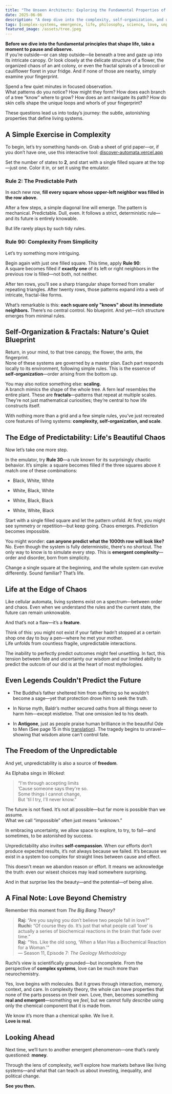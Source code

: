 ```yaml
---
title: "The Unseen Architects: Exploring the Fundamental Properties of Life"
date: 2025-06-06
description: "A deep dive into the complexity, self-organization, and unpredictability that shape living systems."
tags: [complex-systems, emergence, life, philosophy, science, love, unpredictability]
featured_image: /assets/tree.jpeg
---
```





**Before we dive into the fundamental principles that shape life, take a moment to pause and observe.**  
If you’re outside—or can step outside—lie beneath a tree and gaze up into its intricate canopy. Or look closely at the delicate structure of a flower, the organized chaos of an ant colony, or even the fractal spirals of a broccoli or cauliflower floret in your fridge. And if none of those are nearby, simply examine your fingerprint.

Spend a few quiet minutes in focused observation.  
What patterns do you notice? How might they form? How does each branch of a tree “know” where to grow? How does an ant navigate its path? How do skin cells shape the unique loops and whorls of your fingerprint?

These questions lead us into today’s journey: the subtle, astonishing properties that define living systems.



## A Simple Exercise in Complexity

To begin, let’s try something hands-on. Grab a sheet of grid paper—or, if you don’t have one, use this interactive tool: [discover-automata.vercel.app](https://discover-automata.vercel.app/)

Set the number of states to **2**, and start with a single filled square at the top—just one. Color it in, or set it using the emulator.

### Rule 2: The Predictable Path

In each new row, **fill every square whose upper-left neighbor was filled in the row above.**

After a few steps, a simple diagonal line will emerge. The pattern is mechanical. Predictable. Dull, even. It follows a strict, deterministic rule—and its future is entirely knowable.

But life rarely plays by such tidy rules.

### Rule 90: Complexity From Simplicity

Let’s try something more intriguing.

Begin again with just one filled square. This time, apply **Rule 90**:  
A square becomes filled if **exactly one** of its left or right neighbors in the previous row is filled—not both, not neither.

After ten rows, you’ll see a sharp triangular shape formed from smaller repeating triangles. After twenty rows, those patterns expand into a web of intricate, fractal-like forms.

What’s remarkable is this: **each square only "knows" about its immediate neighbors.** There’s no central control. No blueprint. And yet—rich structure emerges from minimal rules.



## Self-Organization & Fractals: Nature's Quiet Blueprint

Return, in your mind, to that tree canopy, the flower, the ants, the fingerprint.  
None of these systems are governed by a master plan. Each part responds locally to its environment, following simple rules. This is the essence of **self-organization**—order arising from the bottom up.

You may also notice something else: **scaling.**  
A branch mimics the shape of the whole tree. A fern leaf resembles the entire plant. These are **fractals**—patterns that repeat at multiple scales. They’re not just mathematical curiosities; they’re central to how life constructs itself.

With nothing more than a grid and a few simple rules, you’ve just recreated core features of living systems: **complexity, self-organization, and scale**.



## The Edge of Predictability: Life's Beautiful Chaos

Now let’s take one more step.

In the emulator, try **Rule 30**—a rule known for its surprisingly chaotic behavior. It’s simple: a square becomes filled if the three squares above it match one of these combinations:

- Black, White, White
    
- White, Black, White
    
- White, Black, Black
    
- White, White, Black
    

Start with a single filled square and let the pattern unfold. At first, you might see symmetry or repetition—but keep going. Chaos emerges. Prediction becomes impossible.

You might wonder: **can anyone predict what the 1000th row will look like?**  
No. Even though the system is fully deterministic, there's no shortcut. The only way to know is to simulate every step. This is **emergent complexity**—order and disorder, born from simplicity.

Change a single square at the beginning, and the whole system can evolve differently. Sound familiar? That’s life.



## Life at the Edge of Chaos

Like cellular automata, living systems exist on a spectrum—between order and chaos. Even when we understand the rules and the current state, the future can remain unknowable.

And that’s not a flaw—it’s a **feature**.

Think of this: you might not exist if your father hadn’t stopped at a certain shop one day to buy a pen—where he met your mother.  
Life unfolds from countless fragile, unpredictable interactions.

The inability to perfectly predict outcomes might feel unsettling. In fact, this tension between fate and uncertainty our wisdom and our limited abilty to predict the outcom of our did is at the heart of most mythologies.



## Even Legends Couldn't Predict the Future

- The Buddha’s father sheltered him from suffering so he wouldn’t become a sage—yet that protection drove him to seek the truth.
    
- In Norse myth, Baldr’s mother secured oaths from all things never to harm him—except mistletoe. That one omission led to his death.
    
- In **Antigone**, just as people praise human brilliance in the beautiful Ode to Men (See page 15 in this [translation](https://chs.harvard.edu/wp-content/uploads/2020/11/Antigone-Master-Translation.pdf)). The tragedy begins to unravel—showing that wisdom alone can't control fate.
    



## The Freedom of the Unpredictable

And yet, unpredictability is also a source of **freedom**.

As Elphaba sings in _Wicked_:

> “I'm through accepting limits  
> ’Cause someone says they're so.  
> Some things I cannot change,  
> But 'til I try, I'll never know.”

The future is not fixed. It’s not all possible—but far more is possible than we assume.  
What we call “impossible” often just means “unknown.”

In embracing uncertainty, we allow space to explore, to try, to fail—and sometimes, to be astonished by success.

Unpredictability also invites **self-compassion**. When our efforts don’t produce expected results, it’s not always because we failed. It’s because we exist in a system too complex for straight lines between cause and effect.

This doesn't mean we abandon reason or effort. It means we acknowledge the truth: even our wisest choices may lead somewhere surprising.

And in that surprise lies the beauty—and the potential—of being alive.



## A Final Note: Love Beyond Chemistry

Remember this moment from _The Big Bang Theory_?

> **Raj:** “Are you saying you don’t believe two people fall in love?”  
> **Ruchi:** “Of course they do. It’s just that what people call ‘love’ is actually a series of biochemical reactions in the brain that fade over time.”  
> **Raj:** “Yes. Like the old song, ‘When a Man Has a Biochemical Reaction for a Woman.’”  
> — Season 11, Episode 7: _The Geology Methodology_

Ruchi’s view is scientifically grounded—but incomplete. From the perspective of **complex systems**, love can be much more than neurochemistry.

Yes, love begins with molecules. But it grows through interaction, memory, context, and care. In complexity theory, the whole can have properties that none of the parts possess on their own. Love, then, becomes something **real and emergent**—something we _feel_, but we cannot fully _describe_ using only the chemical component that it is made from.

We know it’s more than a chemical spike. We live it.  
**Love is real.**



## Looking Ahead

Next time, we’ll turn to another emergent phenomenon—one that’s rarely questioned: **money**.

Through the lens of complexity, we’ll explore how markets behave like living systems—and what that can teach us about investing, inequality, and political change.

**See you then.**

